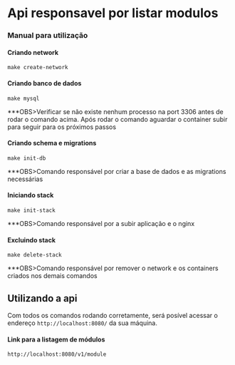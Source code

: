 # Api responsavel por listar modulos

### Manual para utilização

#### Criando network
`make create-network`

#### Criando banco de dados
`make mysql`

***OBS>Verificar se não existe nenhum processo na port 3306 antes de rodar o comando acima. Após rodar o comando aguardar o container subir para seguir para os próximos passos

#### Criando schema e migrations
`make init-db`

***OBS>Comando responsável por criar a base de dados e as migrations necessárias

#### Iniciando stack
`make init-stack`

***OBS>Comando responsável por a subir aplicação e o nginx

#### Excluindo stack
`make delete-stack`

***OBS>Comando responsável por remover o network e os containers criados nos demais comandos

## Utilizando a api

Com todos os comandos rodando corretamente, será posível acessar o endereço `http://localhost:8080/` da sua máquina.

#### Link para a listagem de módulos

`http://localhost:8080/v1/module`
